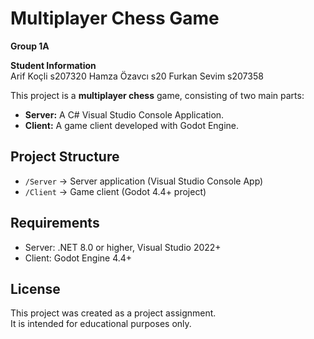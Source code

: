 # Multiplayer Chess Game

**Group 1A**

**Student Information**  
Arif Koçli s207320
Hamza Özavcı s20
Furkan Sevim s207358

This project is a **multiplayer chess** game, consisting of two main parts:

- **Server:** A C# Visual Studio Console Application.
- **Client:** A game client developed with Godot Engine.

## Project Structure

- `/Server` → Server application (Visual Studio Console App)
- `/Client` → Game client (Godot 4.4+ project)

## Requirements

- Server: .NET 8.0 or higher, Visual Studio 2022+
- Client: Godot Engine 4.4+

## License

This project was created as a project assignment.  
It is intended for educational purposes only.
